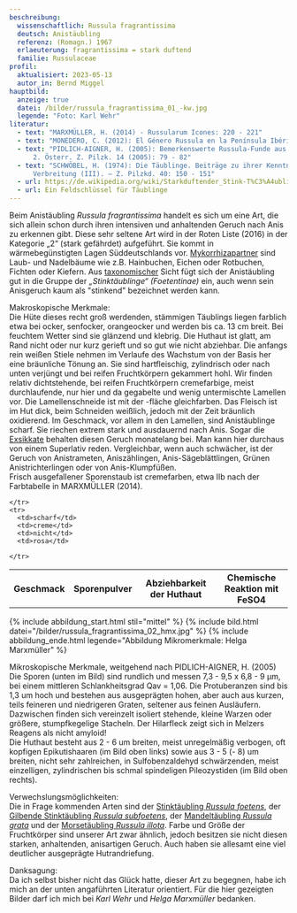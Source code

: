 ```yaml
---
beschreibung:
  wissenschaftlich: Russula fragrantissima
  deutsch: Anistäubling
  referenz: (Romagn.) 1967
  erlaeuterung: fragrantissima = stark duftend
  familie: Russulaceae
profil:
  aktualisiert: 2023-05-13
  autor_in: Bernd Miggel
hauptbild:
  anzeige: true
  datei: /bilder/russula_fragrantissima_01_-kw.jpg
  legende: "Foto: Karl Wehr"
literatur:
  - text: "MARXMÜLLER, H. (2014) - Russularum Icones: 220 - 221"
  - text: "MONEDERO, C. (2012): El Género Russula en la Península Ibérica: 166 - 167"
  - text: "PIDLICH-AIGNER, H. (2005): Bemerkenswerte Russula-Funde aus Ostösterreich
      2. Österr. Z. Pilzk. 14 (2005): 79 - 82"
  - text: "SCHWÖBEL, H. (1974): Die Täublinge. Beiträge zu ihrer Kenntnis und
      Verbreitung (III). – Z. Pilzkd. 40: 150 - 151"
  - url: https://de.wikipedia.org/wiki/Starkduftender_Stink-T%C3%A4ubling
  - url: Ein Feldschlüssel für Täublinge
---
```

Beim Anistäubling *Russula fragrantissima* handelt es sich um eine Art, die sich allein  schon durch ihren intensiven und anhaltenden Geruch nach Anis zu erkennen gibt. Diese sehr seltene Art wird in der Roten Liste (2016) in der Kategorie „2“ (stark gefährdet) aufgeführt. Sie kommt in wärmebegünstigten Lagen Süddeutschlands vor. [Mykorrhizapartner](Mykorrhiza "Glossar") sind Laub- und Nadelbäume wie z.B. Hainbuchen, Eichen oder Rotbuchen, Fichten oder Kiefern. Aus [taxonomischer](<Taxonomie "Glossar">) Sicht fügt sich der  Anistäubling gut in die Gruppe der *„Stinktäublinge“ (Foetentinae)* ein, auch wenn sein Anisgeruch kaum als "stinkend" bezeichnet werden kann.

Makroskopische Merkmale:\
Die Hüte dieses recht groß werdenden, stämmigen Täublings liegen farblich etwa bei ocker, senfocker, orangeocker und werden bis ca. 13 cm breit. Bei feuchtem Wetter sind sie glänzend und klebrig. Die Huthaut ist glatt, am Rand nicht oder nur kurz gerieft und so gut wie nicht abziehbar. Die anfangs rein weißen Stiele nehmen im Verlaufe des Wachstum von der Basis her eine bräunliche Tönung an. Sie sind hartfleischig, zylindrisch oder nach unten verjüngt und bei reifen Fruchtkörpern gekammert hohl. Wir finden relativ dichtstehende, bei reifen Fruchtkörpern cremefarbige, meist durchlaufende, nur hier und da gegabelte und wenig untermischte Lamellen vor. Die Lamellenschneide ist mit der -fläche gleichfarben. Das Fleisch ist im Hut dick, beim Schneiden weißlich, jedoch mit der Zeit bräunlich oxidierend.
Im Geschmack, vor allem in den Lamellen, sind Anistäublinge scharf. Sie riechen extrem stark und ausdauernd nach Anis. Sogar die [Exsikkate](Exsikkat "Glossar") behalten diesen Geruch monatelang bei. Man kann hier durchaus von einem Superlativ reden. Vergleichbar, wenn auch schwächer, ist der Geruch von Anistrameten, Aniszählingen, Anis-Sägeblättlingen, Grünen Anistrichterlingen oder von Anis-Klumpfüßen.\
Frisch ausgefallener Sporenstaub ist cremefarben, etwa IIb nach der Farbtabelle in MARXMÜLLER (2014).

<div class="table-responsive">
  <table class="table taeubling">
    <tr>
      <th rowspan="2">Geschmack</th>
      <th rowspan="2">Sporenpulver</th>
      <th rowspan="2">Abziehbarkeit der Huthaut</th>
      <th colspan="3" class="text-center">Chemische Reaktion mit FeSO4</th>
    </tr>
    <tr>
      
      
    </tr>
    <tr>
      <td>scharf</td>
      <td>creme</td>
      <td>nicht</td>
      <td>rosa</td>
       
    </tr>
  </table>
</div>

{% include abbildung_start.html stil="mittel" %}
{% include bild.html datei="/bilder/russula_fragrantissima_02_hmx.jpg" %}
{% include abbildung_ende.html legende="Abbildung Mikromerkmale: Helga Marxmüller" %}

Mikroskopische Merkmale, weitgehend nach PIDLICH-AIGNER, H. (2005)\
Die Sporen (unten im Bild) sind rundlich und messen 7,3 - 9,5 x 6,8 - 9 µm, bei einem mittleren Schlankheitsgrad Qav = 1,06. Die Protuberanzen sind bis 1,3 um hoch und bestehen aus ausgeprägten hohen, aber auch aus kurzen, teils feineren und niedrigeren Graten, seltener aus feinen Ausläufern. Dazwischen finden sich vereinzelt isoliert stehende, kleine Warzen oder größere, stumpfkegelige Stacheln. Der Hilarfleck zeigt sich in Melzers Reagens als nicht amyloid!\
Die Huthaut besteht aus 2 - 6 um breiten, meist unregelmäßig verbogen, oft kopfigen Epikutishaaren (im Bild oben links) sowie aus 3 - 5 (- 8) um breiten, nicht sehr zahlreichen, in Sulfobenzaldehyd schwärzenden, meist einzelligen, zylindrischen bis schmal spindeligen Pileozystiden (im Bild oben rechts).

Verwechslungsmöglichkeiten:\
Die in Frage kommenden Arten sind der [Stinktäubling *Russula foetens*](/pilze/russula-foetens-stinktäubling), der [Gilbende Stinktäubling *Russula subfoetens*](/pilze/russula-subfoetens-gilbender-stinktäubling), der [Mandeltäubling *Russula grata*](/pilze/russula-grata-mandeltäubling) und der [Morsetäubling *Russula illota*](/pilze/russula-illota-morsetäubling). Farbe und Größe der Fruchtkörper sind unserer Art zwar ähnlich, jedoch besitzen sie nicht diesen starken, anhaltenden, anisartigen Geruch. Auch haben sie allesamt eine viel deutlicher ausgeprägte Hutrandriefung. 

Danksagung:\
Da ich selbst bisher nicht das Glück hatte, dieser Art zu begegnen, habe ich mich an der unten angaführten Literatur orientiert. Für die hier gezeigten Bilder darf ich mich bei *Karl Wehr* und *Helga Marxmüller* bedanken.